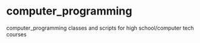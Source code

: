 # computer_programming

computer_programming classes and scripts for high school/computer tech courses
